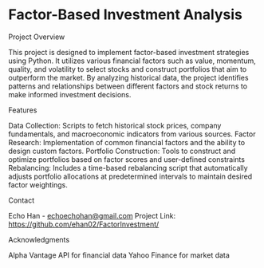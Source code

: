 # Factor-Based Investment Analysis

Project Overview

This project is designed to implement factor-based investment strategies using Python. It utilizes various financial factors such as value, momentum, quality, and volatility to select stocks and construct portfolios that aim to outperform the market. By analyzing historical data, the project identifies patterns and relationships between different factors and stock returns to make informed investment decisions.

Features

Data Collection: Scripts to fetch historical stock prices, company fundamentals, and macroeconomic indicators from various sources.
Factor Research: Implementation of common financial factors and the ability to design custom factors.
Portfolio Construction: Tools to construct and optimize portfolios based on factor scores and user-defined constraints
Rebalancing: Includes a time-based rebalancing script that automatically adjusts portfolio allocations at predetermined intervals to maintain desired factor weightings.

Contact

Echo Han - echoechohan@gmail.com
Project Link: https://github.com/ehan02/FactorInvestment/

Acknowledgments

Alpha Vantage API for financial data
Yahoo Finance for market data